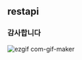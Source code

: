 ## restapi
### 감사합니다

![ezgif com-gif-maker](https://user-images.githubusercontent.com/56333992/107761907-7e23b980-6d6f-11eb-978b-c3e006e6aee4.gif)
